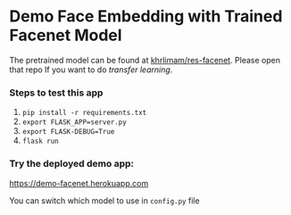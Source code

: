 # Demo Face Embedding with Trained Facenet Model
The pretrained model can be found at [khrlimam/res-facenet](https://github.com/khrlimam/res-facenet). Please open that repo If you want to do _transfer learning_.

### Steps to test this app
  1. `pip install -r requirements.txt`
  2. `export FLASK_APP=server.py`
  3. `export FLASK-DEBUG=True`
  4. `flask run`
  
### Try the deployed demo app:
https://demo-facenet.herokuapp.com

You can switch which model to use in `config.py` file